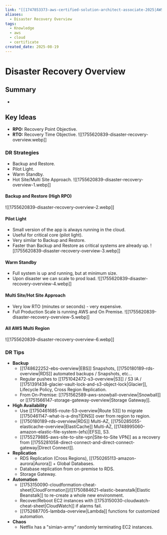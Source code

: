 ```yaml
---
link: "[[1747853373-aws-certified-solution-architect-associate-2025|AWS Certified Solution Architect Associate 2025]]"
aliases:
  - Disaster Recovery Overview
tags:
  - Knowledge
  - aws
  - cloud
  - certificate
created_date: 2025-08-19
---
```

# Disaster Recovery Overview
## Summary
- 
## Key Ideas
- **RPO:** Recovery Point Objective.
- **RTO:** Recovery Time Objective.
![[1755620839-disaster-recovery-overview.webp]]

### DR Strategies
- Backup and Restore.
- Pilot Light.
- Warm Standby.
- Hot Site/Multi Site Approach.
![[1755620839-disaster-recovery-overview-1.webp]]

#### Backup and Restore (High RPO)
![[1755620839-disaster-recovery-overview-2.webp]]

#### Pilot Light
- Small version of the app is always running in the cloud.
- Useful for critical core (pilot light).
- Very similar to Backup and Restore.
- Faster than Backup and Restore as critical systems are already up.
![[1755620839-disaster-recovery-overview-3.webp]]

#### Warm Standby
- Full system is up and running, but at minimum size.
- Upon disaster we can scale to prod load.
![[1755620839-disaster-recovery-overview-4.webp]]

#### Multi Site/Hot Site Approach
- Very low RTO (minutes or seconds) - very expensive.
- Full Production Scale is running AWS and On Premise.
![[1755620839-disaster-recovery-overview-5.webp]]

#### All AWS Multi Region
![[1755620839-disaster-recovery-overview-6.webp]]

### DR Tips
- **Backup**
	- [[1748622252-ebs-overview|EBS]] Snapshots, [[1750180189-rds-overview|RDS]] automated backups / Snapshots, etc...
	- Regular pushes to [[1751042472-s3-overview|S3]] / S3 IA / [[1751391438-glacier-vault-lock-and-s3-object-lock|Glacier]], Lifecycle Policy, Cross Region Replication.
	- From On-Premise: [[1751562589-aws-snowball-overview|Snowball]] or [[1751566147-storage-gateway-overview|Storage Gateway]].
- **High Availability**
	- Use [[1750461685-route-53-overview|Route 53]] to migrate [[1750461147-what-is-a-dns?|DNS]] over from region to region.
	- [[1750180189-rds-overview|RDS]] Multi-AZ, [[1750285055-elasticache-overview|ElastiCache]] Multi-AZ, [[1748995060-amazon-elastic-file-system-(efs)|EFS]], S3.
	- [[1755279885-aws-site-to-site-vpn|Site-to-Site VPN]] as a recovery from [[1755281058-direct-connect-and-direct-connect-gateway|Direct Connect]].
- **Replication**
	- RDS Replication (Cross Regions), [[1750265113-amazon-aurora|Aurora]] + Global Databases.
	- Database replication from on-premise to RDS.
	- Storage Gateway.
- **Automation**
	- [[1753150090-cloudformation-cheat-sheet|CloudFormation]]/[[1750884621-elastic-beanstalk|Elastic Beanstalk]] to re-create a whole new environment.
	- Recover/Reboot EC2 instances with [[1753150030-cloudwatch-cheat-sheet|CloudWatch]] if alarms fail.
	- [[1752687705-lambda-overview|Lambda]] functions for customized automation.
- **Chaos**
	- Netflix has a "simian-army" randomly terminating EC2 instances.


